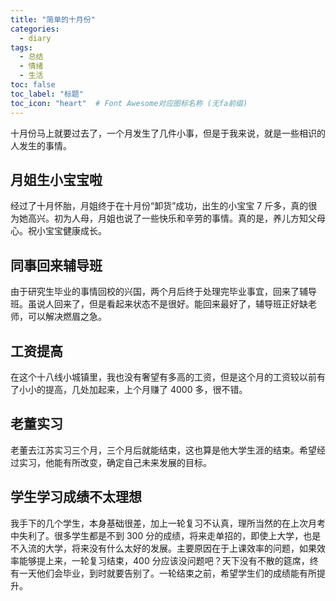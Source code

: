 ```yaml
---
title: "简单的十月份"
categories:
  - diary
tags:
  - 总结
  - 情绪
  - 生活
toc: false
toc_label: "标题"
toc_icon: "heart"  # Font Awesome对应图标名称 (无fa前缀)	
---
```

十月份马上就要过去了，一个月发生了几件小事，但是于我来说，就是一些相识的人发生的事情。

## 月姐生小宝宝啦
经过了十月怀胎，月姐终于在十月份“卸货”成功，出生的小宝宝 7 斤多，真的很为她高兴。初为人母，月姐也说了一些快乐和辛劳的事情。真的是，养儿方知父母心。祝小宝宝健康成长。

## 同事回来辅导班
由于研究生毕业的事情回校的兴国，两个月后终于处理完毕业事宜，回来了辅导班。虽说人回来了，但是看起来状态不是很好。能回来最好了，辅导班正好缺老师，可以解决燃眉之急。

## 工资提高
在这个十八线小城镇里，我也没有奢望有多高的工资，但是这个月的工资较以前有了小小的提高，几处加起来，上个月赚了 4000 多，很不错。

## 老董实习
老董去江苏实习三个月，三个月后就能结束，这也算是他大学生涯的结束。希望经过实习，他能有所改变，确定自己未来发展的目标。

## 学生学习成绩不太理想
我手下的几个学生，本身基础很差，加上一轮复习不认真，理所当然的在上次月考中失利了。很多学生都是不到 300 分的成绩，将来走单招的，即使上大学，也是不入流的大学，将来没有什么太好的发展。主要原因在于上课效率的问题，如果效率能够提上来，一轮复习结束，400 分应该没问题吧？天下没有不散的筵席，终有一天他们会毕业，到时就要告别了。一轮结束之前，希望学生们的成绩能有所提升。